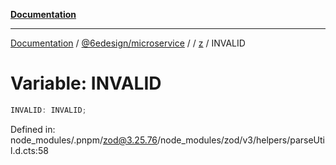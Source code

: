 [**Documentation**](../../../../../README.md)

***

[Documentation](../../../../../README.md) / [@6edesign/microservice](../../../README.md) / [](../../../README.md) / [z](../README.md) / INVALID

# Variable: INVALID

```ts
INVALID: INVALID;
```

Defined in: node\_modules/.pnpm/zod@3.25.76/node\_modules/zod/v3/helpers/parseUtil.d.cts:58
